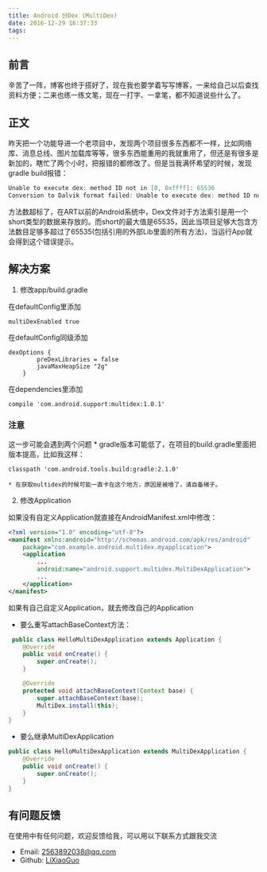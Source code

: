 ```yaml
---
title: Android 分Dex (MultiDex)
date: 2016-12-29 16:37:33
tags:
---
```

## 前言
 辛苦了一阵，博客也终于搭好了，现在我也要学着写写博客，一来给自己以后查找资料方便；二来也练一练文笔，现在一打字、一拿笔，都不知道说些什么了。
## 正文
 昨天把一个功能导进一个老项目中，发现两个项目很多东西都不一样，比如网络库、消息总线、图片加载库等等，很多东西能重用的我就重用了，但还是有很多是新加的，瞎忙了两个小时，把报错的都修改了。但是当我满怀希望的时候，发现gradle build报错：
```java
Unable to execute dex: method ID not in [0, 0xffff]: 65536
Conversion to Dalvik format failed: Unable to execute dex: method ID not in [0, 0xffff]: 65536
```
 方法数超标了，在ART以前的Android系统中，Dex文件对于方法索引是用一个short类型的数据来存放的。而short的最大值是65535，因此当项目足够大包含方法数目足够多超过了65535(包括引用的外部Lib里面的所有方法)，当运行App就会得到这个错误提示。
## 解决方案
 1. 修改app/build.gradle
		
  在defaultConfig里添加
```
multiDexEnabled true
```
  在defaultConfig同级添加
```
dexOptions {
		preDexLibraries = false
		javaMaxHeapSize "2g"
	}
```
  在dependencies里添加
```
compile 'com.android.support:multidex:1.0.1'
```
  ### 注意
   这一步可能会遇到两个问题
    * gradle版本可能低了，在项目的build.gradle里面把版本提高，比如我这样：
```
classpath 'com.android.tools.build:gradle:2.1.0'
```
    * 在获取multidex的时候可能一直卡在这个地方，原因是被墙了，请自备梯子。

 2. 修改Application

  如果没有自定义Application就直接在AndroidManifest.xml中修改：
```xml
<?xml version="1.0" encoding="utf-8"?>
<manifest xmlns:android="http://schemas.android.com/apk/res/android"
	package="com.example.android.multidex.myapplication">
	<application
		...
		android:name="android.support.multidex.MultiDexApplication">
		...
	</application>
</manifest>
```
  如果有自己自定义Application，就去修改自己的Application
   * 要么重写attachBaseContext方法：
```java
 public class HelloMultiDexApplication extends Application {
	@Override
	public void onCreate() {
		super.onCreate();
	}

	@Override
	protected void attachBaseContext(Context base) {
		super.attachBaseContext(base);
		MultiDex.install(this);
	}
}
```
   * 要么继承MultiDexApplication
```java
public class HelloMultiDexApplication extends MultiDexApplication {
	@Override
	public void onCreate() {
		super.onCreate();
	}
}
```
 


## 有问题反馈
在使用中有任何问题，欢迎反馈给我，可以用以下联系方式跟我交流

* Email: 2563892038@qq.com
* Github: [LiXiaoGuo](https://github.com/LiXiaoGuo)